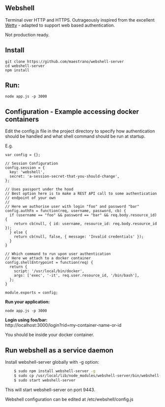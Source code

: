 Webshell
-----------------

Terminal over HTTP and HTTPS. Outrageously inspired from the excellent [Wetty](https://github.com/krishnasrinivas/wetty) - adapted to support web based authentication.

Not production ready.

Install
-------
```shell
git clone https://github.com/maestrano/webshell-server
cd webshell-server
npm install
```

Run:
-----------

```shell
node app.js -p 3000
```

Configuration - Example accessing docker containers
-----------------------------------------------------
Edit the config.js file in the project directory to specify how authentication should be handled and what shell command should be run at startup.

E.g.
```javascripts
var config = {};

// Session Configuration
config.session = {
  key: 'webshell',
  secret: 'a-session-secret-that-you-should-change',
};

// Uses passport under the hood
// Best option here is to make a REST API call to some authentication
// endpoint of your own
//
// Here we authorise user with login "foo" and password "bar"
config.authFn = function(req, username, password, cb) {
  if (username == "foo" && password == "bar" && req.body.resource_id) {
    return cb(null, { id: username, resource_id: req.body.resource_id });
  } else {
    return cb(null, false, { message: 'Invalid credentials' });
  }
}

// Which command to run upon user authentication
// Here we attach to a docker container
config.shellEntrypoint = function(req) {
  return {
    script: '/usr/local/bin/docker',
    args: ['exec', '-it', req.user.resource_id, '/bin/bash'],
  };
}

module.exports = config;
```

**Run your application:**  
```shell
node app.js -p 3000
```

**Login using foo/bar:**  
http://localhost:3000/login?rid=my-container-name-or-id

You should be inside your docker container.

Run webshell as a service daemon
-----------------------------

Install webshell-server globally with -g option:

```bash
    $ sudo npm install webshell-server -g
    $ sudo cp /usr/local/lib/node_modules/webshell-server/bin/webshell-server.conf /etc/init
    $ sudo start webshell-server
```

This will start webshell-server on port 9443.

Webshell configuration can be edited at /etc/webshell/config.js

